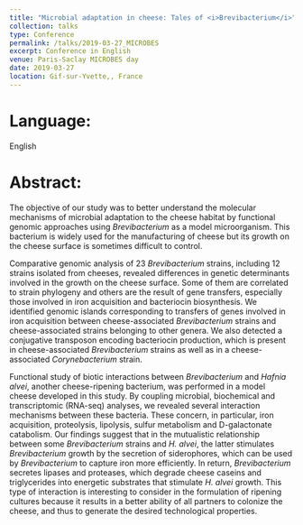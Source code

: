 ```yaml
---
title: "Microbial adaptation in cheese: Tales of <i>Brevibacterium</i>"
collection: talks
type: Conference
permalink: /talks/2019-03-27_MICROBES
excerpt: Conference in English
venue: Paris-Saclay MICROBES day
date: 2019-03-27
location: Gif-sur-Yvette,, France
---
```


# Language: 
English

# Abstract:
The objective of our study was to better understand the molecular mechanisms of microbial adaptation to the cheese habitat by functional genomic approaches using *Brevibacterium* as a model microorganism. This bacterium is widely used for the manufacturing of cheese but its growth on the cheese surface is sometimes difficult to control.

Comparative genomic analysis of 23 *Brevibacterium* strains, including 12 strains isolated from cheeses, revealed differences in genetic determinants involved in the growth on the cheese surface. Some of them are correlated to strain phylogeny and others are the result of gene transfers, especially those involved in iron acquisition and bacteriocin biosynthesis. We identified genomic islands corresponding to transfers of genes involved in iron acquisition between cheese-associated *Brevibacterium* strains and cheese-associated strains belonging to other genera. We also detected a conjugative transposon encoding bacteriocin production, which is present in cheese-associated *Brevibacterium* strains as well as in a cheese-associated *Corynebacterium* strain.

Functional study of biotic interactions between *Brevibacterium* and *Hafnia alvei*, another cheese-ripening bacterium, was performed in a model cheese developed in this study. By coupling microbial, biochemical and transcriptomic (RNA-seq) analyses, we revealed several interaction mechanisms between these bacteria. These concern, in particular, iron acquisition, proteolysis, lipolysis, sulfur metabolism and D-galactonate catabolism. Our findings suggest that in the mutualistic relationship between some *Brevibacterium* strains and *H. alvei*, the latter stimulates *Brevibacterium* growth by the secretion of siderophores, which can be used by *Brevibacterium* to capture iron more efficiently. In return, *Brevibacterium* secretes lipases and proteases, which degrade cheese caseins and triglycerides into energetic substrates that stimulate *H. alvei* growth. This type of interaction is interesting to consider in the formulation of ripening cultures because it results in a better ability of all partners to colonize the cheese, and thus to generate the desired technological properties.


